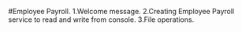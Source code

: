 #Employee Payroll.
1.Welcome message.
2.Creating Employee Payroll service to read and write from console.
3.File operations.